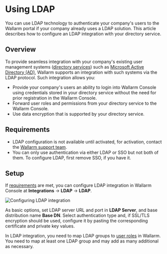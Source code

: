 # Using LDAP

You can use LDAP technology to authenticate your company's users to the Wallarm portal if your company already uses a LDAP solution. This article describes how to configure an LDAP integration with your directory service.

## Overview

To provide seamless integration with your company's existing user management systems ([directory services](https://en.wikipedia.org/wiki/Directory_service#LDAP_implementations)) such as [Microsoft Active Directory (AD)](https://learn.microsoft.com/en-us/entra/architecture/auth-ldap), Wallarm supports an integration with such systems via the LDAP protocol. Such integration allows you:

* Provide your company's users an ability to login into Wallarm Console using credentials stored in your directory service without the need for prior registration in the Wallarm Console.
* Forward user roles and permissions from your directory service to the Wallarm Console.
* Use data encryption that is supported by your directory service.

## Requirements

* LDAP configuration is not available until activated, for activation, contact the [Wallarm support team](mailto:support@wallarm.com).
* You can only use authentication via either LDAP or SSO but not both of them. To configure LDAP, first remove SSO, if you have it.

## Setup

If [requirements](#requirements) are met, you can configure LDAP integration in Wallarm Console at **Integrations** → **LDAP** → **LDAP**.

![Configuring LDAP integration](../../../images/admin-guides/configuration-guides/ldap/configuring-ldap.png)

As basic options, set LDAP server URL and port in **LDAP Server**, and base distribution name **Base DN**. Select authentication type and, if SSL/TLS encryption should be used, configure it by pasting the corresponding certificate and private key values.

In LDAP integration, you need to map LDAP groups to [user roles](../../../user-guides/settings/users.md#user-roles) in Wallarm. You need to map at least one LDAP group and may add as many additional as necessary.